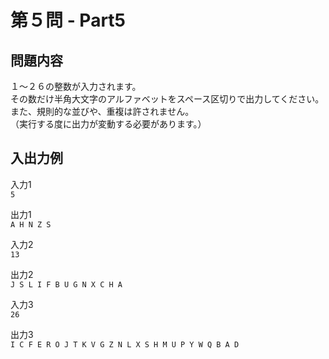 # 第５問 - Part5

## 問題内容
１～２６の整数が入力されます。  
その数だけ半角大文字のアルファベットをスペース区切りで出力してください。  
また、規則的な並びや、重複は許されません。  
（実行する度に出力が変動する必要があります。）

## 入出力例

入力1  
`5`

出力1  
`A H N Z S`

入力2  
`13`

出力2  
`J S L I F B U G N X C H A`

入力3  
`26`

出力3  
`I C F E R O J T K V G Z N L X S H M U P Y W Q B A D`
